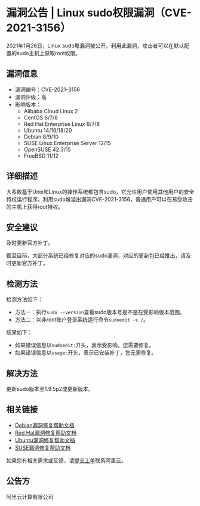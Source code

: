 # 漏洞公告 \| Linux sudo权限漏洞（CVE-2021-3156）

2021年1月26日，Linux sudo堆漏洞被公开。利用此漏洞，攻击者可以在默认配置的sudo主机上获取root权限。

## 漏洞信息

-   漏洞编号：CVE-2021-3156
-   漏洞评级：高
-   影响版本：
    -   Alibaba Cloud Linux 2
    -   CentOS 6/7/8
    -   Red Hat Enterprise Linux 6/7/8
    -   Ubuntu 14/16/18/20
    -   Debian 8/9/10
    -   SUSE Linux Enterprise Server 12/15
    -   OpenSUSE 42.3/15
    -   FreeBSD 11/12

## 详细描述

大多数基于Unix和Linux的操作系统都包含sudo，它允许用户使用其他用户的安全特权运行程序。利用sudo堆溢出漏洞CVE-2021-3156，普通用户可以在易受攻击的主机上获得root特权。

## 安全建议

及时更新官方补丁。

截至目前，大部分系统已经修复对应的sudo漏洞，对应的更新包已经推出，请及时更新官方补丁。

## 检测方法

检测方法如下：

-   方法一：执行`sudo --version`查看sudo版本号是不是在受影响版本范围。
-   方法二：以非root账户登录系统运行命令`sudoedit -s /`。

结果如下：

-   如果错误信息以`sudoedit:`开头，表示受影响，您需要修复。
-   如果错误信息以`usage:`开头，表示已安装补丁，您无需修复。

## 解决方法

更新sudo版本至1.9.5p2或更新版本。

## 相关链接

-   [Debian漏洞修复帮助文档](https://security-tracker.debian.org/tracker/source-package/sudo)
-   [Red Hat漏洞修复帮助文档](https://access.redhat.com/security/cve/CVE-2021-3156)
-   [Ubuntu漏洞修复帮助文档](https://ubuntu.com/security/CVE-2021-3156)
-   [SUSE漏洞修复帮助文档](https://www.suse.com/security/cve/CVE-2021-3156/)

如果您有相关需求或反馈，请[提交工单](https://workorder-intl.console.aliyun.com/#/ticket/createIndex)联系阿里云。

## 公告方

阿里云计算有限公司

